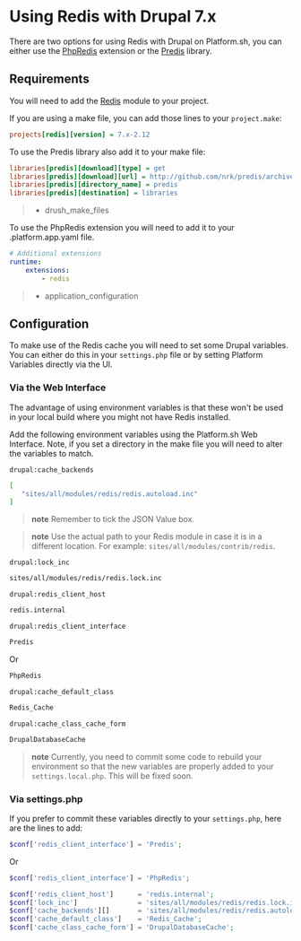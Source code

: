 # Using Redis with Drupal 7.x

There are two options for using Redis with Drupal on Platform.sh, you
can either use the [PhpRedis](https://github.com/nicolasff/phpredis)
extension or the [Predis](http://github.com/nrk/predis) library.

## Requirements

You will need to add the [Redis](https://www.drupal.org/project/redis)
module to your project.

If you are using a make file, you can add those lines to your
`project.make`:

```ini
projects[redis][version] = 7.x-2.12
```

To use the Predis library also add it to your make file:

```ini
libraries[predis][download][type] = get
libraries[predis][download][url] = http://github.com/nrk/predis/archive/v0.8.7.tar.gz
libraries[predis][directory_name] = predis
libraries[predis][destination] = libraries
```

> -   drush_make_files

To use the PhpRedis extension you will need to add it to your
.platform.app.yaml file.

```yaml
# Additional extensions
runtime:
    extensions:
        - redis
```

> -   application_configuration

## Configuration

To make use of the Redis cache you will need to set some Drupal
variables. You can either do this in your `settings.php` file or by
setting Platform Variables directly via the UI.

### Via the Web Interface

The advantage of using environment variables is that these won't be used
in your local build where you might not have Redis installed.

Add the following environment variables using the Platform.sh Web Interface. Note, if
you set a directory in the make file you will need to alter the
variables to match.

`drupal:cache_backends`

```bash
[
   "sites/all/modules/redis/redis.autoload.inc"
]
```

> **note**
> Remember to tick the JSON Value box.

> **note**
> Use the actual path to your Redis module in case it is in a different location. For example: `sites/all/modules/contrib/redis`.

`drupal:lock_inc`

```bash
sites/all/modules/redis/redis.lock.inc
```

`drupal:redis_client_host`

```bash
redis.internal
```

`drupal:redis_client_interface`

```bash
Predis
```

Or

```bash
PhpRedis
```

`drupal:cache_default_class`

```bash
Redis_Cache
```

`drupal:cache_class_cache_form`

```bash
DrupalDatabaseCache
```

> **note**
> Currently, you need to commit some code to rebuild your environment so that the new variables are properly added to your `settings.local.php`. This will be fixed soon.

### Via settings.php

If you prefer to commit these variables directly to your `settings.php`,
here are the lines to add:

```php
$conf['redis_client_interface'] = 'Predis';
```

Or

```php
$conf['redis_client_interface'] = 'PhpRedis';
```

```php
$conf['redis_client_host']      = 'redis.internal';
$conf['lock_inc']               = 'sites/all/modules/redis/redis.lock.inc';
$conf['cache_backends'][]       = 'sites/all/modules/redis/redis.autoload.inc';
$conf['cache_default_class']    = 'Redis_Cache';
$conf['cache_class_cache_form'] = 'DrupalDatabaseCache';
```